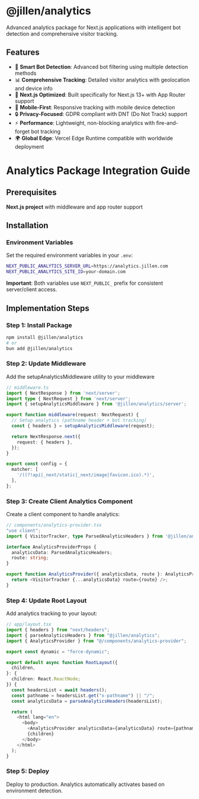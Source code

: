 # @jillen/analytics

Advanced analytics package for Next.js applications with intelligent bot detection and comprehensive visitor tracking.

## Features

- 🤖 **Smart Bot Detection**: Advanced bot filtering using multiple detection methods
- 📊 **Comprehensive Tracking**: Detailed visitor analytics with geolocation and device info
- 🚀 **Next.js Optimized**: Built specifically for Next.js 13+ with App Router support
- 📱 **Mobile-First**: Responsive tracking with mobile device detection
- 🔒 **Privacy-Focused**: GDPR compliant with DNT (Do Not Track) support
- ⚡ **Performance**: Lightweight, non-blocking analytics with fire-and-forget bot tracking
- 🌍 **Global Edge**: Vercel Edge Runtime compatible with worldwide deployment

# Analytics Package Integration Guide

## Prerequisites

**Next.js project** with middleware and app router support

## Installation

### Environment Variables

Set the required environment variables in your `.env`:

```bash
NEXT_PUBLIC_ANALYTICS_SERVER_URL=https://analytics.jillen.com
NEXT_PUBLIC_ANALYTICS_SITE_ID=your-domain.com
```

**Important**: Both variables use `NEXT_PUBLIC_` prefix for consistent server/client access.

## Implementation Steps

### Step 1: Install Package

```bash
npm install @jillen/analytics
# or
bun add @jillen/analytics
```

### Step 2: Update Middleware

Add the setupAnalyticsMiddleware utility to your middleware

```typescript
// middleware.ts
import { NextResponse } from 'next/server';
import type { NextRequest } from 'next/server';
import { setupAnalyticsMiddleware } from '@jillen/analytics/server';

export function middleware(request: NextRequest) {
  // Setup analytics (pathname header + bot tracking)
  const { headers } = setupAnalyticsMiddleware(request);

  return NextResponse.next({
    request: { headers },
  });
}

export const config = {
  matcher: [
    '/((?!api|_next/static|_next/image|favicon.ico).*)',
  ],
};
```

### Step 3: Create Client Analytics Component

Create a client component to handle analytics:

```typescript
// components/analytics-provider.tsx
"use client";
import { VisitorTracker, type ParsedAnalyticsHeaders } from '@jillen/analytics';

interface AnalyticsProviderProps {
  analyticsData: ParsedAnalyticsHeaders;
  route: string;
}

export function AnalyticsProvider({ analyticsData, route }: AnalyticsProviderProps) {
  return <VisitorTracker {...analyticsData} route={route} />;
}
```

### Step 4: Update Root Layout

Add analytics tracking to your layout:

```typescript
// app/layout.tsx
import { headers } from "next/headers";
import { parseAnalyticsHeaders } from "@jillen/analytics";
import { AnalyticsProvider } from "@/components/analytics-provider";

export const dynamic = "force-dynamic";

export default async function RootLayout({
  children,
}: {
  children: React.ReactNode;
}) {
  const headersList = await headers();
  const pathname = headersList.get("x-pathname") || "/";
  const analyticsData = parseAnalyticsHeaders(headersList);

  return (
    <html lang="en">
      <body>
        <AnalyticsProvider analyticsData={analyticsData} route={pathname} />
        {children}
      </body>
    </html>
  );
}
```

### Step 5: Deploy

Deploy to production. Analytics automatically activates based on environment detection.